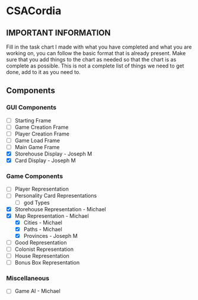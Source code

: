 # CSACordia

## **IMPORTANT INFORMATION**

Fill in the task chart I made with what you have completed and what you are working on, 
you can follow the basic format that is already present. Make sure that you add things 
to the chart as needed so that the chart is as complete as possible. This is not a complete
list of things we need to get done, add to it as you need to. 

## Components

### GUI Components 
- [ ] Starting Frame
- [ ] Game Creation Frame
- [ ] Player Creation Frame
- [ ] Game Load Frame
- [ ] Main Game Frame
- [x] Storehouse Display - Joseph M
- [x] Card Display - Joseph M

### Game Components

- [ ] Player Representation
- [ ] Personality Card Representations
  - [ ] god Types
- [x] Storehouse Representation - Michael
- [x] Map Representation - Michael 
  - [x] Cities - Michael 
  - [x] Paths - Michael
  - [x] Provinces - Joseph M
- [ ] Good Representation
- [ ] Colonist Representation
- [ ] House Representation
- [ ] Bonus Box Representation

### Miscellaneous 

- [ ] Game AI - Michael
